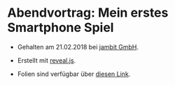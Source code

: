 # Abendvortrag: Mein erstes Smartphone Spiel

- Gehalten am 21.02.2018 bei [jambit GmbH](https://www.jambit.com).

- Erstellt mit [reveal.js](https://github.com/hakimel/reveal.js).

- Folien sind verfügbar über [diesen Link](https://www.mokkapps.de/talks/my-first-smartphone-game/).